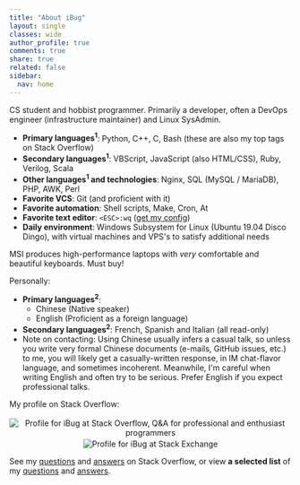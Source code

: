 ```yaml
---
title: "About iBug"
layout: single
classes: wide
author_profile: true
comments: true
share: true
related: false
sidebar:
  nav: home
---
```


CS student and hobbist programmer. Primarily a developer, often a DevOps engineer (infrastructure maintainer) and Linux SysAdmin.

- **Primary languages<sup>1</sup>**: Python, C++, C, Bash (these are also my top tags on Stack Overflow)
- **Secondary languages<sup>1</sup>**: VBScript, JavaScript (also HTML/CSS), Ruby, Verilog, Scala
- **Other languages<sup>1</sup> and technologies**: Nginx, SQL (MySQL / MariaDB), PHP, AWK, Perl
- **Favorite VCS**: Git (and proficient with it)
- **Favorite automation**: Shell scripts, Make, Cron, At
- **Favorite text editor**: `<ESC>:wq` ([get my config](/ext/conf/vimrc))
- **Daily environment**: Windows Subsystem for Linux (Ubuntu 19.04 Disco Dingo), with virtual machines and VPS's to satisfy additional needs

MSI produces high-performance laptops with *very* comfortable and beautiful keyboards. Must buy!

Personally:

- **Primary languages<sup>2</sup>**:
  - Chinese (Native speaker)
  - English (Proficient as a foreign language)
- **Secondary languages<sup>2</sup>**: French, Spanish and Italian (all read-only)
- Note on contacting: Using Chinese usually infers a casual talk, so unless you write very formal Chinese documents (e-mails, GitHub issues, etc.) to me, you will likely get a casually-written response, in IM chat-flavor language, and sometimes incoherent. Meanwhile, I'm careful when writing English and often try to be serious. Prefer English if you expect professional talks.

My profile on Stack Overflow:

<p>
<center>
<a href="https://stackoverflow.com/users/5958455" style="text-decoration: initial;">
<img alt="Profile for iBug at Stack Overflow, Q&A for professional and enthusiast programmers" src="https://stackoverflow.com/users/flair/5958455.png" class="card" style="margin-top: 0.2rem;"/>
</a>
<a href="https://stackexchange.com/users/7886663" style="text-decoration: initial;">
<img alt="Profile for iBug at Stack Exchange" src="https://stackexchange.com/users/flair/7886663.png" class="card" style="margin-top: 0.2rem;"/>
</a>
</center>
</p>

See my [questions][so-q] and [answers][so-a] on Stack Overflow, or view **a selected list** of my [questions][so-sq] and [answers][so-sa].


  [so-q]: https://stackoverflow.com/users/5958455/ibug?tab=questions "iBug's questions on Stack Overflow"
  [so-a]: https://stackoverflow.com/users/5958455/ibug?tab=answers "iBug's answers on Stack Overflow"
  [so-sq]: /so/selected-questions
  [so-sa]: /so/selected-answers
